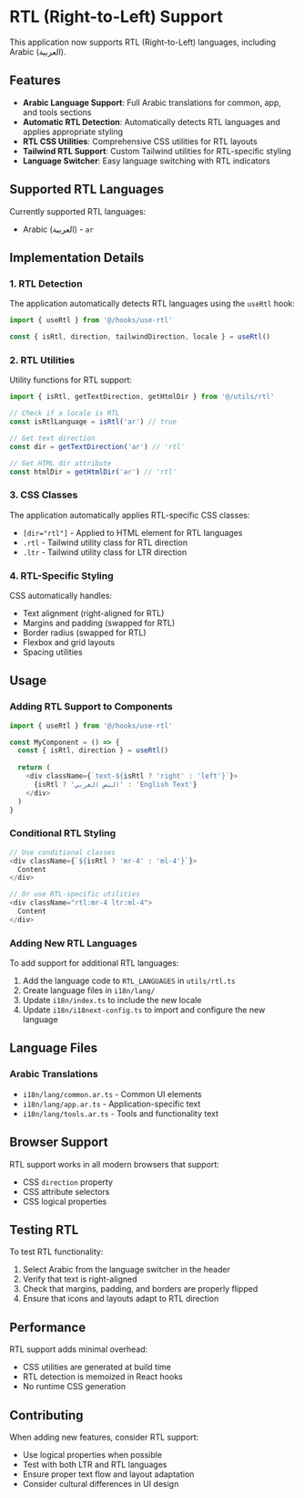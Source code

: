 # RTL (Right-to-Left) Support

This application now supports RTL (Right-to-Left) languages, including Arabic (العربية).

## Features

- **Arabic Language Support**: Full Arabic translations for common, app, and tools sections
- **Automatic RTL Detection**: Automatically detects RTL languages and applies appropriate styling
- **RTL CSS Utilities**: Comprehensive CSS utilities for RTL layouts
- **Tailwind RTL Support**: Custom Tailwind utilities for RTL-specific styling
- **Language Switcher**: Easy language switching with RTL indicators

## Supported RTL Languages

Currently supported RTL languages:
- Arabic (العربية) - `ar`

## Implementation Details

### 1. RTL Detection

The application automatically detects RTL languages using the `useRtl` hook:

```typescript
import { useRtl } from '@/hooks/use-rtl'

const { isRtl, direction, tailwindDirection, locale } = useRtl()
```

### 2. RTL Utilities

Utility functions for RTL support:

```typescript
import { isRtl, getTextDirection, getHtmlDir } from '@/utils/rtl'

// Check if a locale is RTL
const isRtlLanguage = isRtl('ar') // true

// Get text direction
const dir = getTextDirection('ar') // 'rtl'

// Get HTML dir attribute
const htmlDir = getHtmlDir('ar') // 'rtl'
```

### 3. CSS Classes

The application automatically applies RTL-specific CSS classes:

- `[dir="rtl"]` - Applied to HTML element for RTL languages
- `.rtl` - Tailwind utility class for RTL direction
- `.ltr` - Tailwind utility class for LTR direction

### 4. RTL-Specific Styling

CSS automatically handles:
- Text alignment (right-aligned for RTL)
- Margins and padding (swapped for RTL)
- Border radius (swapped for RTL)
- Flexbox and grid layouts
- Spacing utilities

## Usage

### Adding RTL Support to Components

```typescript
import { useRtl } from '@/hooks/use-rtl'

const MyComponent = () => {
  const { isRtl, direction } = useRtl()
  
  return (
    <div className={`text-${isRtl ? 'right' : 'left'}`}>
      {isRtl ? 'النص العربي' : 'English Text'}
    </div>
  )
}
```

### Conditional RTL Styling

```typescript
// Use conditional classes
<div className={`${isRtl ? 'mr-4' : 'ml-4'}`}>
  Content
</div>

// Or use RTL-specific utilities
<div className="rtl:mr-4 ltr:ml-4">
  Content
</div>
```

### Adding New RTL Languages

To add support for additional RTL languages:

1. Add the language code to `RTL_LANGUAGES` in `utils/rtl.ts`
2. Create language files in `i18n/lang/`
3. Update `i18n/index.ts` to include the new locale
4. Update `i18n/i18next-config.ts` to import and configure the new language

## Language Files

### Arabic Translations

- `i18n/lang/common.ar.ts` - Common UI elements
- `i18n/lang/app.ar.ts` - Application-specific text
- `i18n/lang/tools.ar.ts` - Tools and functionality text

## Browser Support

RTL support works in all modern browsers that support:
- CSS `direction` property
- CSS attribute selectors
- CSS logical properties

## Testing RTL

To test RTL functionality:

1. Select Arabic from the language switcher in the header
2. Verify that text is right-aligned
3. Check that margins, padding, and borders are properly flipped
4. Ensure that icons and layouts adapt to RTL direction

## Performance

RTL support adds minimal overhead:
- CSS utilities are generated at build time
- RTL detection is memoized in React hooks
- No runtime CSS generation

## Contributing

When adding new features, consider RTL support:
- Use logical properties when possible
- Test with both LTR and RTL languages
- Ensure proper text flow and layout adaptation
- Consider cultural differences in UI design
